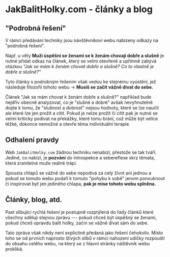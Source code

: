 # JakBalitHolky.com - články a blog

## "Podrobná řešení"

V rámci předávání techniky jsou návštěvníkovi webu nabízeny odkazy na "podrobná řešení". 

Např. u věty **Muži úspěšní se ženami se k ženám chovají dobře a slušně** je nutné přidat odkaz na článek, který se velmi otevřeně a upřímně zabývá otázkou *"Jak se mám k ženám chovat dobře a slušně? Co to vlastně je dobře a slušně?"*

Tyto články s podrobným řešením však vedou ke stejnému vyústění, jež následuje filozofii tohoto webu -> **Musíš se začít vážně dívat do sebe.** 

Článek "Jak se mám chovat k ženám dobře a slušně?" například bude nejdřív obecně analyzovat, co je "slušné a dobré" avšak nevyhnutelně dojde k tomu, že "slušnost a dobrost" nejsou hodnoty, které se lze naučit ale které lze jen prožít a cítit. Pokud je nelze prožít či cítit pak je nutné se velmi kriticky podívat na překážky, které tomu brání, což může být velice těžké, dokonce nemožné a otevře téma individuální terapie. 

## Odhalení pravdy

Web `JakBalitHolky.com` žádnou techniku nenabízí, přestože se tak tváří. Jediné, co nabízí, je **pozvání** do introspekce a sebereflexe skrz témata, která zranitelné muže reálně trápí.

Spousta chlapů se vážně do sebe nepodívá za celý život ani jednou a pokud se tomuto webu podaří k tomuto "pohybu k sobě" jenom ponouknout či inspirovat byť jen jediného chlapa, **pak je mise tohoto webu splněna.**

## Články, blog, atd.

Past slibující rychlá řešení je postupně rozptýlená do řady článků které všechny sdělují stejnou zprávu --- pokud chceš být úspěšný se ženami, pokud chceš opravdu balit holky, začni se vážně dívat sám do sebe.

Tato zpráva však nikdy není explicitně předaná jako řešení čehokoliv. Místo toho se od prvních naprosto lživých slibů v rámci nahození udičky rozpouští do obsahu celého webu, na který se z hlavní stránky náštěvník webu prokliká.
